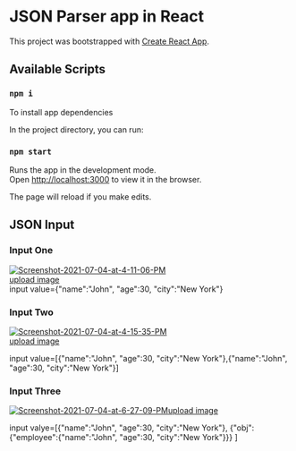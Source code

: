 # JSON Parser app in React

This project was bootstrapped with [Create React App](https://github.com/facebook/create-react-app).

## Available Scripts

### `npm i`

To install app dependencies


In the project directory, you can run:

### `npm start`

Runs the app in the development mode.\
Open [http://localhost:3000](http://localhost:3000) to view it in the browser.

The page will reload if you make edits.


## JSON Input

### Input One
<a href="https://ibb.co/F6ZY38m"><img src="https://i.ibb.co/K64shVb/Screenshot-2021-07-04-at-4-11-06-PM.png" alt="Screenshot-2021-07-04-at-4-11-06-PM" border="0"></a><br /><a target='_blank' href='https://imgbb.com/'>upload image</a><br />
input value={"name":"John", "age":30, "city":"New York"}


### Input Two
<a href="https://ibb.co/Xk3NXvp"><img src="https://i.ibb.co/VpQrVPD/Screenshot-2021-07-04-at-4-15-35-PM.png" alt="Screenshot-2021-07-04-at-4-15-35-PM" border="0"></a><br /><a target='_blank' href='https://imgbb.com/'>upload image</a><br />

input value=[{"name":"John", "age":30, "city":"New York"},{"name":"John", "age":30, "city":"New York"}]

### Input Three
<a href="https://ibb.co/rMj702k"><img src="https://i.ibb.co/WFhx5vn/Screenshot-2021-07-04-at-6-27-09-PM.png" alt="Screenshot-2021-07-04-at-6-27-09-PM" border="0">upload image</a>

input valye=[{"name":"John", "age":30, "city":"New York"},
{"obj":{"employee":{"name":"John", "age":30, "city":"New York"}}}
]
